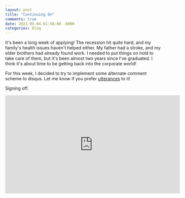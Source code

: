 ```yaml
---
layout: post
title: "Continuing On"
comments: true
date: 2021-05-04 01:58:00 -8000
categories: blog
---
```


It's been a long week of applying! The recession hit quite hard, and my family's
health issues haven't helped either. My father had a stroke, and my elder brothers
had already found work. I needed to put things on hold to take care of them,
but it's been almost two years since I've graduated. I think it's about time to be
getting back into the corporate world!

For this week, I decided to try to implement some alternate comment scheme to disqus.
Let me know if you prefer [utterances](https://utteranc.es/) to it!

Signing off.

<iframe width="560" height="315" src="https://www.youtube.com/embed/bFHbrstGqBM" title="YouTube video player" frameborder="0" allow="accelerometer; autoplay; clipboard-write; encrypted-media; gyroscope; picture-in-picture" allowfullscreen></iframe>

